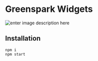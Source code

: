 # Greenspark Widgets
![enter image description here](https://i.imgur.com/Vz11Sim.png)

## Installation

    npm i 
    npm start
